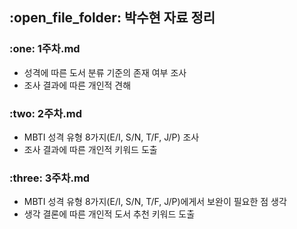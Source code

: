 <h2>:open_file_folder: 박수현 자료 정리</h>
<h3>:one: 1주차.md</h3>

- 성격에 따른 도서 분류 기준의 존재 여부 조사
- 조사 결과에 따른 개인적 견해

<h3>:two: 2주차.md</h3>

- MBTI 성격 유형 8가지(E/I, S/N, T/F, J/P) 조사
- 조사 결과에 따른 개인적 키워드 도출

<h3>:three: 3주차.md</h3>

- MBTI 성격 유형 8가지(E/I, S/N, T/F, J/P)에게서 보완이 필요한 점 생각
- 생각 결론에 따른 개인적 도서 추천 키워드 도출
